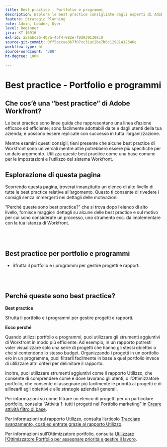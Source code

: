 ```yaml
---
title: Best practice - Portfolio e programmi
description: Esplora le best practice consigliate dagli esperti di Adobe Workfront in merito alla configurazione, alla gestione e all’utilizzo di portfolio e programmi.
feature: Strategic Planning
role: Admin, Leader, User
level: Beginner
jira: KT-10916
exl-id: a5aabc2b-4b7a-4bf4-882e-f9d939130ec0
source-git-commit: 0ff5accae867f07cc31ac2be7b0c12981412346e
workflow-type: ht
source-wordcount: '388'
ht-degree: 100%

---
```


# Best practice - Portfolio e programmi

## Che cos’è una “best practice” di Adobe Workfront?

Le best practice sono linee guida che rappresentano una linea d’azione efficace ed efficiente; sono facilmente adottabili da te e dagli utenti della tua azienda; e possono essere replicate con successo in tutta l’organizzazione.

Mentre esamini questi consigli, tieni presente che alcune best practice di Workfront sono universali mentre altre potrebbero essere più specifiche per un dato argomento. Utilizza queste best practice come una base comune per le impostazioni e l’utilizzo del sistema Workfront.

## Esplorazione di questa pagina

Scorrendo questa pagina, troverai innanzitutto un elenco di alto livello di tutte le best practice relative all’argomento. Questo ti consente di rivedere i consigli senza immergerti nei dettagli delle motivazioni.

“Perché queste sono best practice?” che si trova dopo l’elenco di alto livello, fornisce maggiori dettagli su alcune delle best practice e sul motivo per cui sono considerate un processo, uno strumento ecc. da implementare con la tua istanza di Workfront.

</br>
</br>

## Best practice per portfolio e programmi

* Sfrutta il portfolio e i programmi per gestire progetti e rapporti.

</br>
</br>

## Perché queste sono best practice?

**Best practice**

Sfrutta il portfolio e i programmi per gestire progetti e rapporti.

**Ecco perché**

Quando utilizzi portfolio e programmi, puoi utilizzare gli strumenti aggiuntivi di Workfront in modo più efficiente. Ad esempio, in un rapporto potresti voler visualizzare solo una serie di progetti che hanno gli stessi obiettivi o che si contendono lo stesso budget. Organizzando i progetti in un portfolio e/o in un programma, puoi filtrarli facilmente in base a quel portfolio invece di utilizzare altri criteri per delimitare il rapporto.

Inoltre, puoi utilizzare strumenti aggiuntivi come il rapporto Utilizzo, che consente di comprendere come e dove lavorano gli utenti, o l’Ottimizzatore portfolio, che consente di assegnare più facilmente le priorità ai progetti e di allinearli agli obiettivi e alle strategie aziendali generali.

Per informazioni su come filtrare un elenco di progetti per un particolare portfolio, consulta “Attività 1: tutti i progetti nel Portfolio marketing” in [Creare attività filtro di base](https://experienceleague.adobe.com/docs/workfront-learn/tutorials-workfront/reporting/basic-reporting/create-a-basic-filter-activity.html?lang=it).

Per informazioni sul rapporto Utilizzo, consulta l’articolo [Tracciare avanzamento, costi ed entrate grazie al rapporto Utilizzo](https://experienceleague.adobe.com/docs/workfront/using/manage-resources/resource-utilization/view-utilization-information.html?lang=it#track-progress-cost-and-revenue-with-the-utilization-report).

Per informazioni sull’Ottimizzatore portfolio, consulta [Utilizzare l’Ottimizzatore Portfolio per assegnare priorità e gestire il lavoro](https://experienceleague.adobe.com/docs/workfront-learn/tutorials-workfront/manage-work/portfolios/prioritize-and-manage-work-with-portfolios.html?lang=it).
